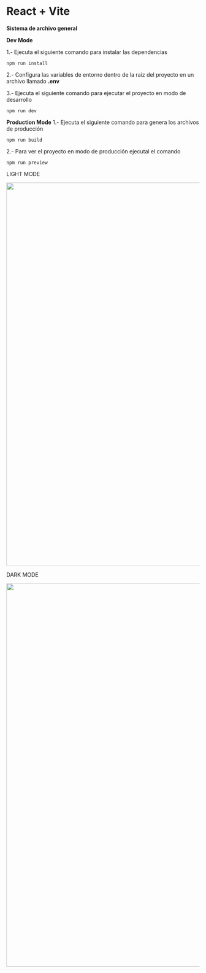# React + Vite

__Sistema de archivo general__

__Dev Mode__

1.- Ejecuta el siguiente comando para instalar las dependencias
```
npm run install
```
2.- Configura las variables de entorno dentro de la raiz del proyecto en un archivo llamado __.env__

3.- Ejecuta el siguiente comando para ejecutar el proyecto en modo de desarrollo 
```
npm run dev
```

__Production Mode__
1.- Ejecuta el siguiente comando para genera los archivos de producción
```
npm run build
```
2.- Para ver el proyecto en modo de producción ejecutal el comando 
```
npm run preview
```
<div>
<p>LIGHT MODE</p>
<img src="https://res.cloudinary.com/drwfhrssd/image/upload/v1706037210/nfckm5envxhhowkwc3ft.png" width="1000px" heigth="400px"/>
<p>DARK MODE</p>
<img src="https://res.cloudinary.com/drwfhrssd/image/upload/v1706037210/u3dxufpkzzu9dxqvskjw.png" width="1000px" heigth="400px"/>
</div>